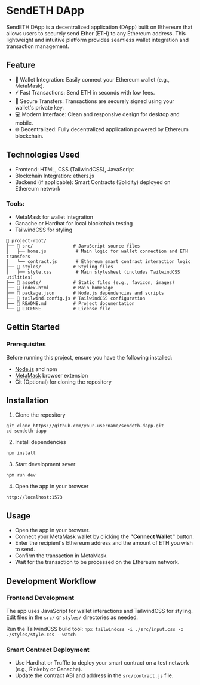 # SendETH DApp

SendETH DApp is a decentralized application (DApp) built on Ethereum that allows users to securely send Ether (ETH) to any Ethereum address. This lightweight and intuitive platform provides seamless wallet integration and transaction management.

## Feature
- 🦊 Wallet Integration: Easily connect your Ethereum wallet (e.g., MetaMask).
- ⚡ Fast Transactions: Send ETH in seconds with low fees.
- 🔐 Secure Transfers: Transactions are securely signed using your wallet's private key.
- 💻 Modern Interface: Clean and responsive design for desktop and mobile.
- 🌐 Decentralized: Fully decentralized application powered by Ethereum blockchain.

## Technologies Used

- Frontend: HTML, CSS (TailwindCSS), JavaScript
- Blockchain Integration:  ethers.js
- Backend (if applicable): Smart Contracts (Solidity) deployed on Ethereum network
### Tools:
- MetaMask for wallet integration
- Ganache or Hardhat for local blockchain testing
- TailwindCSS for styling

```
📂 project-root/
├── 📂 src/               # JavaScript source files
│   ├── home.js           # Main logic for wallet connection and ETH transfers
│   └── contract.js       # Ethereum smart contract interaction logic
├── 📂 styles/            # Styling files
│   ├── style.css         # Main stylesheet (includes TailwindCSS utilities)
├── 📂 assets/            # Static files (e.g., favicon, images)
├── 📄 index.html         # Main homepage
├── 📄 package.json       # Node.js dependencies and scripts
├── 📄 tailwind.config.js # TailwindCSS configuration
├── 📄 README.md          # Project documentation
└── 📄 LICENSE            # License file
```
## Gettin Started

### Prerequisites

Before running this project, ensure you have the following installed:
- [Node.js](https://nodejs.org/) and npm
- [MetaMask](https://metamask.io/) browser extension
- Git (Optional) for cloning the repository

## Installation

1. Clone the repository

```
git clone https://github.com/your-username/sendeth-dapp.git
cd sendeth-dapp
```
2. Install dependencies

`npm install`

3. Start development sever

`npm run dev`

4. Open the app in your browser

`http://localhost:1573`

## Usage

- Open the app in your browser.
- Connect your MetaMask wallet by clicking the **"Connect Wallet"** button.
- Enter the recipient's Ethereum address and the amount of ETH you wish to send.
- Confirm the transaction in MetaMask.
- Wait for the transaction to be processed on the Ethereum network.

## Development Workflow

### Frontend Development

The app uses JavaScript for wallet interactions and TailwindCSS for styling. Edit files in the `src/` or `styles/` directories as needed.

Run the TailwindCSS build tool:
`npx tailwindcss -i ./src/input.css -o ./styles/style.css --watch`

### Smart Contract Deployment

- Use Hardhat or Truffle to deploy your smart contract on a test network (e.g., Rinkeby or Ganache).
- Update the contract ABI and address in the `src/contract.js` file.
